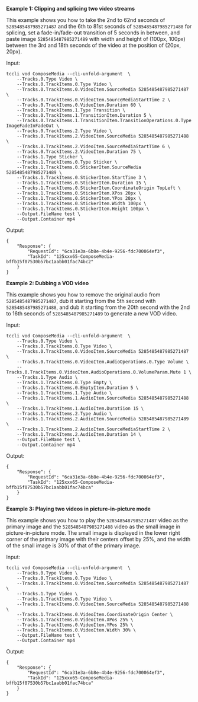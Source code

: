 **Example 1: Clipping and splicing two video streams**

This example shows you how to take the 2nd to 62nd seconds of `5285485487985271487` and the 6th to 81st seconds of `5285485487985271488` for splicing, set a fade-in/fade-out transition of 5 seconds in between, and paste image `5285485487985271489` with width and height of (100px, 100px) between the 3rd and 18th seconds of the video at the position of (20px, 20px).

Input: 

```
tccli vod ComposeMedia --cli-unfold-argument  \
    --Tracks.0.Type Video \
    --Tracks.0.TrackItems.0.Type Video \
    --Tracks.0.TrackItems.0.VideoItem.SourceMedia 5285485487985271487 \
    --Tracks.0.TrackItems.0.VideoItem.SourceMediaStartTime 2 \
    --Tracks.0.TrackItems.0.VideoItem.Duration 60 \
    --Tracks.0.TrackItems.1.Type Transition \
    --Tracks.0.TrackItems.1.TransitionItem.Duration 5 \
    --Tracks.0.TrackItems.1.TransitionItem.TransitionOperations.0.Type ImageFadeInFadeOut \
    --Tracks.0.TrackItems.2.Type Video \
    --Tracks.0.TrackItems.2.VideoItem.SourceMedia 5285485487985271488 \
    --Tracks.0.TrackItems.2.VideoItem.SourceMediaStartTime 6 \
    --Tracks.0.TrackItems.2.VideoItem.Duration 75 \
    --Tracks.1.Type Sticker \
    --Tracks.1.TrackItems.0.Type Sticker \
    --Tracks.1.TrackItems.0.StickerItem.SourceMedia 5285485487985271489 \
    --Tracks.1.TrackItems.0.StickerItem.StartTime 3 \
    --Tracks.1.TrackItems.0.StickerItem.Duration 15 \
    --Tracks.1.TrackItems.0.StickerItem.CoordinateOrigin TopLeft \
    --Tracks.1.TrackItems.0.StickerItem.XPos 20px \
    --Tracks.1.TrackItems.0.StickerItem.YPos 20px \
    --Tracks.1.TrackItems.0.StickerItem.Width 100px \
    --Tracks.1.TrackItems.0.StickerItem.Height 100px \
    --Output.FileName test \
    --Output.Container mp4
```

Output: 
```
{
    "Response": {
        "RequestId": "6ca31e3a-6b8e-4b4e-9256-fdc700064ef3",
        "TaskId": "125xxx65-ComposeMedia-bffb15f07530b57bc1aabb01fac74bc2"
    }
}
```

**Example 2: Dubbing a VOD video**

This example shows you how to remove the original audio from `5285485487985271487`, dub it starting from the 5th second with `5285485487985271488`, and dub it starting from the 20th second with the 2nd to 16th seconds of `5285485487985271489` to generate a new VOD video.

Input: 

```
tccli vod ComposeMedia --cli-unfold-argument  \
    --Tracks.0.Type Video \
    --Tracks.0.TrackItems.0.Type Video \
    --Tracks.0.TrackItems.0.VideoItem.SourceMedia 5285485487985271487 \
    --Tracks.0.TrackItems.0.VideoItem.AudioOperations.0.Type Volume \
    --Tracks.0.TrackItems.0.VideoItem.AudioOperations.0.VolumeParam.Mute 1 \
    --Tracks.1.Type Audio \
    --Tracks.1.TrackItems.0.Type Empty \
    --Tracks.1.TrackItems.0.EmptyItem.Duration 5 \
    --Tracks.1.TrackItems.1.Type Audio \
    --Tracks.1.TrackItems.1.AudioItem.SourceMedia 5285485487985271488 \
    --Tracks.1.TrackItems.1.AudioItem.Duratiion 15 \
    --Tracks.1.TrackItems.2.Type Audio \
    --Tracks.1.TrackItems.2.AudioItem.SourceMedia 5285485487985271489 \
    --Tracks.1.TrackItems.2.AudioItem.SourceMediaStartTime 2 \
    --Tracks.1.TrackItems.2.AudioItem.Duration 14 \
    --Output.FileName test \
    --Output.Container mp4
```

Output: 
```
{
    "Response": {
        "RequestId": "6ca31e3a-6b8e-4b4e-9256-fdc700064ef3",
        "TaskId": "125xxx65-ComposeMedia-bffb15f07530b57bc1aabb01fac74bca"
    }
}
```

**Example 3: Playing two videos in picture-in-picture mode**

This example shows you how to play the `5285485487985271487` video as the primary image and the `5285485487985271488` video as the small image in picture-in-picture mode. The small image is displayed in the lower right corner of the primary image with their centers offset by 25%, and the width of the small image is 30% of that of the primary image.

Input: 

```
tccli vod ComposeMedia --cli-unfold-argument  \
    --Tracks.0.Type Video \
    --Tracks.0.TrackItems.0.Type Video \
    --Tracks.0.TrackItems.0.VideoItem.SourceMedia 5285485487985271487 \
    --Tracks.1.Type Video \
    --Tracks.1.TrackItems.0.Type Video \
    --Tracks.1.TrackItems.0.VideoItem.SourceMedia 5285485487985271488 \
    --Tracks.1.TrackItems.0.VideoItem.CoordinateOrigin Center \
    --Tracks.1.TrackItems.0.VideoItem.XPos 25% \
    --Tracks.1.TrackItems.0.VideoItem.YPos 25% \
    --Tracks.1.TrackItems.0.VideoItem.Width 30% \
    --Output.FileName test \
    --Output.Container mp4
```

Output: 
```
{
    "Response": {
        "RequestId": "6ca31e3a-6b8e-4b4e-9256-fdc700064ef3",
        "TaskId": "125xxx65-ComposeMedia-bffb15f07530b57bc1aabb01fac74bca"
    }
}
```

